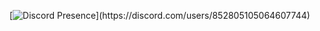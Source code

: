 [![Discord Presence](https://lanyard-profile-readme.vercel.app/api/852805105064607744?theme=light&bg=3B3B3B&animated=false&hideDiscrim=true&borderRadius=30px&idleMessage=Probably%20doing%20something%20else...)](https://discord.com/users/852805105064607744)


